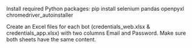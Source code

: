 Install required Python packages:
pip install selenium pandas openpyxl chromedriver_autoinstaller

Create an Excel files for each bot (credentials_web.xlsx & credentials_app.xlsx) with two columns 
Email and Password. Make sure both sheets have the same content.
